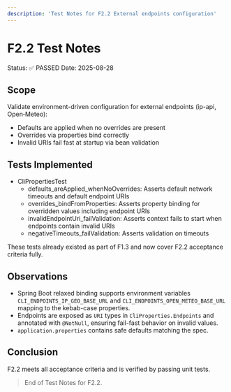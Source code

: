 ```yaml
---
description: 'Test Notes for F2.2 External endpoints configuration'
---
```


# F2.2 Test Notes

Status: ✅ PASSED
Date: 2025-08-28

## Scope

Validate environment-driven configuration for external endpoints (ip-api, Open‑Meteo):
- Defaults are applied when no overrides are present
- Overrides via properties bind correctly
- Invalid URIs fail fast at startup via bean validation

## Tests Implemented

- CliPropertiesTest
  - defaults_areApplied_whenNoOverrides: Asserts default network timeouts and default endpoint URIs
  - overrides_bindFromProperties: Asserts property binding for overridden values including endpoint URIs
  - invalidEndpointUri_failValidation: Asserts context fails to start when endpoints contain invalid URIs
  - negativeTimeouts_failValidation: Asserts validation on timeouts

These tests already existed as part of F1.3 and now cover F2.2 acceptance criteria fully.

## Observations

- Spring Boot relaxed binding supports environment variables `CLI_ENDPOINTS_IP_GEO_BASE_URL` and `CLI_ENDPOINTS_OPEN_METEO_BASE_URL` mapping to the kebab-case properties.
- Endpoints are exposed as `URI` types in `CliProperties.Endpoints` and annotated with `@NotNull`, ensuring fail-fast behavior on invalid values.
- `application.properties` contains safe defaults matching the spec.

## Conclusion

F2.2 meets all acceptance criteria and is verified by passing unit tests.

> End of Test Notes for F2.2.
